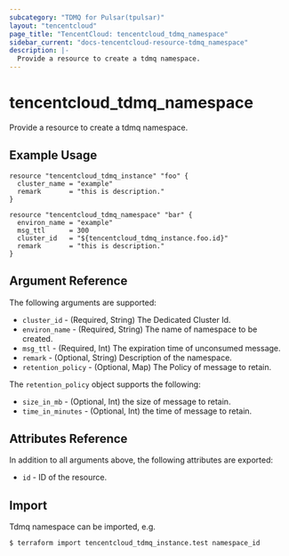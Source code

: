 ```yaml
---
subcategory: "TDMQ for Pulsar(tpulsar)"
layout: "tencentcloud"
page_title: "TencentCloud: tencentcloud_tdmq_namespace"
sidebar_current: "docs-tencentcloud-resource-tdmq_namespace"
description: |-
  Provide a resource to create a tdmq namespace.
---
```


# tencentcloud_tdmq_namespace

Provide a resource to create a tdmq namespace.

## Example Usage

```hcl
resource "tencentcloud_tdmq_instance" "foo" {
  cluster_name = "example"
  remark       = "this is description."
}

resource "tencentcloud_tdmq_namespace" "bar" {
  environ_name = "example"
  msg_ttl      = 300
  cluster_id   = "${tencentcloud_tdmq_instance.foo.id}"
  remark       = "this is description."
}
```

## Argument Reference

The following arguments are supported:

* `cluster_id` - (Required, String) The Dedicated Cluster Id.
* `environ_name` - (Required, String) The name of namespace to be created.
* `msg_ttl` - (Required, Int) The expiration time of unconsumed message.
* `remark` - (Optional, String) Description of the namespace.
* `retention_policy` - (Optional, Map) The Policy of message to retain.

The `retention_policy` object supports the following:

* `size_in_mb` - (Optional, Int) the size of message to retain.
* `time_in_minutes` - (Optional, Int) the time of message to retain.

## Attributes Reference

In addition to all arguments above, the following attributes are exported:

* `id` - ID of the resource.



## Import

Tdmq namespace can be imported, e.g.

```
$ terraform import tencentcloud_tdmq_instance.test namespace_id
```


